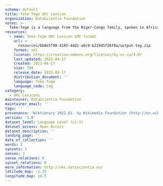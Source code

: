 ```yaml
---
schema: default
title: Teke-Tege UKC Lexicon
organization: DataScientia Foundation
notes: >-
  Teke-Tege is a language from the Niger-Congo family, spoken in Africa. The UKC Lexicon of Teke-Tege is represented as a lexico-semantic network. It consists of words, word senses, synsets, as well as sense-level and synset-level relationships.
resources:
  - name: Teke-Tege UKC Lexicon LMF format
    url: >-
      resources/bb8e5f98-4185-44d1-a8c9-b219d5f26f8a/output-teg.zip
    format: xml
    license: https://creativecommons.org/licenses/by-nc-sa/4.0/
    last_updated: 2023-04-17
    created: 2023-04-17
    size: 798
    release_date: 2023-04-17
    distribution_document: ''
    language: Teke-Tege
    language_code: teg
category:
  - UKC Lexicons
maintainer: DataScientia Foundation
maintainer_email: ''
tags: ''
provenance: 'Wiktionary 2022.01. by Wikimedia Foundation (http://en.wiktionary.org); Princeton WordNet 2.1 by Princeton University (https://wordnet.princeton.edu)'
version: '1.0'
dataset_level: Language Level (L1-2)
dataset_access: Open Access
dataset_description: ''
landing_page: ''
date_of_collection: ''
words: 2
synsets: 1
senses: 2
sense_relations: 0
synset_relations: 0
more_information: http://ukc.datascientia.eu/
latitude_map: -1.35
longitude_map: 14.5
---
```

